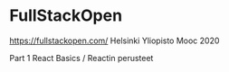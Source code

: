 # FullStackOpen
https://fullstackopen.com/ Helsinki Yliopisto Mooc 2020

Part 1 React Basics / Reactin perusteet 
